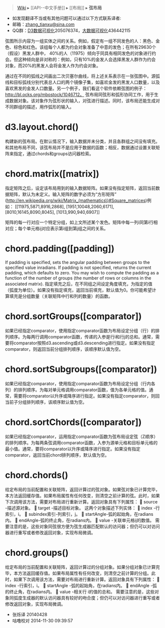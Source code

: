 > [Wiki](Home) ▸ [[API--中文手册]] ▸ [[布局]] ▸ **弦布局**

* 如发现翻译不当或有其他问题可以通过以下方式联系译者:
* 邮箱：zhang_tianxu@sina.com
* QQ群：[D3数据可视化](http://jq.qq.com/?_wv=1027&k=ZGcqYF)205076374，[大数据可视化](http://jq.qq.com/?_wv=1027&k=S8wGMe)436442115

弦图所示内容为一组实体之间的关系。例如，假定有一组不同发色的人：黑色、金色、棕色和红色。该组每个人都为约会对象准备了中意的发色；在所有29630个（假设）黑发人群中， 40%的人（11975）倾向于同具有相同发色的对象进行约会。但这种倾向是非对称的：例如，只有10%的金发人会选择黑发人群作为约会对象，而20%的黑发人会将金发人作为约会对象。

通过在不同的弧线之间画出二次贝塞尔曲线，将上述关系表示在一张弦图中。源弧线和目标弧线分别代表总人口的两个镜像子集，如喜欢金发的黑发人口数量，以及喜欢黑发的金发人口数量。另一个例子，我们看这个软件依赖弦图的例子：http://bl.ocks.org/mbostock/1046712。
弦布局同弦形和弧形协同工作，用于生成数据对象。该对象作为弦形状的输入，对弦进行描述。同时，该布局还能生成对不同群组的描述，用作弧形的输入。

# d3.layout.chord()
构建新的弦布局。在默认情况下，输入数据并未分类，并且各群组之间没有填充。和其他布局不同，该弦布局并不是应用于数据的函数；相反，数据通过设置关联矩阵来指定，通过chords和groups访问器检索。

# chord.matrix([matrix])

指定矩阵之后，设定该布局用到的输入数据矩阵。如果没有指定矩阵，返回当前数据矩阵，默认为未定义。输入矩阵的数字必须为“方形矩阵”
(http://en.wikipedia.org/wiki/Matrix_(mathematics\)#Square_matrices)例如：
[[11975,5871,8916,2868],
[1951,10048,2060,6171],
[8010,16145,8090,8045],
[1013,990,940,6907]]

矩阵的每一行对应一个特定分组，如上文所述某个发色。矩阵中每一列i同第i行相对应；每个单元格ij对应表示第i组到第j组之间的关系。
# chord.padding([padding])
If padding is specified, sets the angular padding between groups to the specified value inradians. If padding is not specified, returns the current padding, which defaults to zero. You may wish to compute the padding as a function of the number of groups (the number of rows or columns in the associated matrix).
指定填充之后，在不同组之间设定角度填充，为指定的值（弧度为单位）。如果没有指定填充，返回当前填充，默认值为0。你可能希望计算填充是分组数量（关联矩阵中行和列的数量）的函数。
# chord.sortGroups([comparator])

如果已经指定comparator，使用指定comparator函数为布局设定分组（行）的排列顺序。为每两行调用comparator函数，传递的入参是行i和行j的总和。通常，需要将comparator按照d3.ascending或d3.descending进行指定。如果没有指定comparator，则返回当前分组排列顺序，该顺序默认值为空。

# chord.sortSubgroups([comparator])
如果已经指定comparator，使用指定comparator函数为布局设定分组（行内各列）的排列顺序。为每对单元格调用comparator函数，值为各单元格的值。通常，需要将comparator以升序或降序进行指定。如果没有指定comparator，则回当前子分组排列顺序，该顺序默认值为空。

# chord.sortChords([comparator])

如果已经指定comparator，运用指定comparator函数为弦布局设定弦（Z顺序）的排列顺序。为每两条弦调用comparator函数，入参为源单元格和目标单元格的最小值。通常，要将comparator以升序或降序进行指定。如果没有指定comparator，返回当前chord排列顺序，默认值为空。
# chord.chords()

给定布局的当前配置和关联矩阵，返回计算过的弦对象。如果弦对象已计算完毕，本方法返回缓存值。如果布局属性有任何改变，则清空之前计算的弦。此时，如果下次调用该方法，需要对布局进行重新计算。返回对象具有下列属性：
	source -描述源对象。
	target -描述目标对象。
这两个对象描述下列实体：
	index -行索引，i。
	subindex索引-列索引，j。
	startAngle-弧的起始角，在radians内。
	endAngle-弧的终止角，在radians内。
	value -关联单元格ij的数值。
需要注意的是，这些对象同弦很方便为弦生成器匹配默认的访问器；但仍可以对访问器进行重写或者修改返回对象，实现布局微调。

# chord.groups()

给定布局的当前配置和关联矩阵，返回计算过的分组对象。如果分组对象已计算完毕，本方法返回缓存值。如果布局属性有任何改变，则清空之前计算的分组。此时，如果下次调用该方法，需要对布局进行重新计算。返回对象具有下列属性：
	index -行索引，i。
	startAngle -弧的起始角，在radians内。
	endAngle -弧的终止角，在radians内。
	value -相关行 i的值的总和。
需要注意的是，这些对象同弧度生成器的默认访问器具有较好的吻合度；但仍可以对访问器进行重写或者修改返回对象，实现布局微调。


* 张烁译 20140428
* 咕噜校对 2014-11-30 09:39:57
